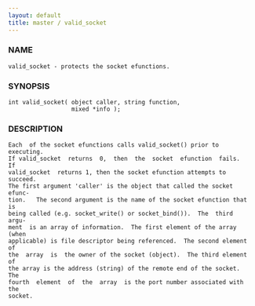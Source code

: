 ```yaml
---
layout: default
title: master / valid_socket
---
```


### NAME

    valid_socket - protects the socket efunctions.

### SYNOPSIS

    int valid_socket( object caller, string function,
                      mixed *info );

### DESCRIPTION

    Each  of the socket efunctions calls valid_socket() prior to executing.
    If valid_socket  returns  0,  then  the  socket  efunction  fails.   If
    valid_socket  returns 1, then the socket efunction attempts to succeed.
    The first argument 'caller' is the object that called the socket efunc‐
    tion.   The second argument is the name of the socket efunction that is
    being called (e.g. socket_write() or socket_bind()).  The  third  argu‐
    ment  is an array of information.  The first element of the array (when
    applicable) is file descriptor being referenced.  The second element of
    the  array  is  the owner of the socket (object).  The third element of
    the array is the address (string) of the remote end of the socket.  The
    fourth  element  of  the  array  is the port number associated with the
    socket.

